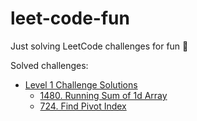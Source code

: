 # leet-code-fun

Just solving LeetCode challenges for fun 🤩

Solved challenges:

- [Level 1 Challenge Solutions](./src/java/main/java/leet/code/seventyfive/Level1.java)
    - [1480. Running Sum of 1d Array](https://leetcode.com/problems/running-sum-of-1d-array/?envType=study-plan&id=level-1)
    - [724. Find Pivot Index](https://leetcode.com/problems/find-pivot-index/?envType=study-plan&id=level-1)

